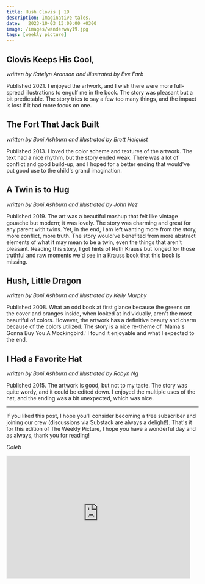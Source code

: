 ```yaml
---
title: Hush Clovis | 19
description: Imaginative tales.
date:   2023-10-03 13:00:00 +0300
image: /images/wanderway19.jpg
tags: [weekly picture]
---
```


## Clovis Keeps His Cool,

*written by Katelyn Aronson and illustrated by Eve Farb*

Published 2021. I enjoyed the artwork, and I wish there were more full-spread illustrations to engulf me in the book. The story was pleasant but a bit predictable. The story tries to say a few too many things, and the impact is lost if it had more focus on one.

## The Fort That Jack Built

*written by Boni Ashburn and illustrated by Brett Helquist*

Published 2013. I loved the color scheme and textures of the artwork. The text had a nice rhythm, but the story ended weak. There was a lot of conflict and good build-up, and I hoped for a better ending that would've put good use to the child's grand imagination.

## A Twin is to Hug

*written by Boni Ashburn and illustrated by John Nez*

Published 2019. The art was a beautiful mashup that felt like vintage gouache but modern; it was lovely. The story was charming and great for any parent with twins. Yet, in the end, I am left wanting more from the story, more conflict, more truth. The story would've benefited from more abstract elements of what it may mean to be a twin, even the things that aren't pleasant. Reading this story, I got hints of Ruth Krauss but longed for those truthful and raw moments we'd see in a Krauss book that this book is missing.

## Hush, Little Dragon

*written by Boni Ashburn and illustrated by Kelly Murphy*

Published 2008. What an odd book at first glance because the greens on the cover and oranges inside, when looked at individually, aren't the most beautiful of colors. However, the artwork has a definitive beauty and charm because of the colors utilized. The story is a nice re-theme of 'Mama's Gonna Buy You A Mockingbird.' I found it enjoyable and what I expected to the end.

## I Had a Favorite Hat

*written by Boni Ashburn and illustrated by Robyn Ng*

Published 2015. The artwork is good, but not to my taste. The story was quite wordy, and it could be edited down. I enjoyed the multiple uses of the hat, and the ending was a bit unexpected, which was nice.

***

If you liked this post, I hope you'll consider becoming a free subscriber and joining our crew (discussions via Substack are always a delight!). That's it for this edition of The Weekly Picture, I hope you have a wonderful day and as always, thank you for reading!

*Caleb*
    
<iframe src="https://thewanderway.substack.com/embed" width="480" height="320" style="border:1px solid #EEE; background:white;" frameborder="0" scrolling="no"></iframe>
